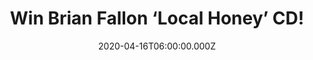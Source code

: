 ---
campaign-uuid: "c-f8c19569-1c59-4ddf-a456-675a584827d9"
type: "Competition"
category: "Music"
date: "2020-04-16T06:00:00.000Z"
end-date: "2020-05-16T23:59:00.000Z"
disable-form: false
is_promoted: false
has_entry_page: true
title: "Win Brian Fallon ‘Local Honey’ CD!"
competition-description: "<p>We are giving away the brand new album from the lead\
  \ singer of beloved heartland-punk band The Gaslight Anthem, Brian Fallon: ‘Local\
  \ Honey’. The album showcases Fallon's songwriting in small vignettes, from a loving\
  \ devotional for his daughter to a vengeful murder ballad.</p>\n<p>Enter below for\
  \ a chance to win.</p>\n"
hero-header: "Win Brian Fallon ‘Local Honey’ CD!"
terms-confirmation: "N/A"
banner-img: "https://assets.expresslyapp.com/asset-ff54ebc4-429c-4671-9e24-952b617de104.jpg"
logo-left-href: "aaa.nme.com"
logo-left-image: "https://assets.expresslyapp.com/asset-d4eb9db2-08cf-4a77-a9d7-ddb970247455.jpg"
logo-left-title: "NME AAA"
bg-image-hero: "https://assets.expresslyapp.com/asset-4fd6411c-30ff-40d8-820b-adaf687db226.gif"
bg-image-first: "https://assets.expresslyapp.com/asset-3cba7788-4045-4aa9-9c20-6f0b7ac66546.jpg"
section1-content: "<p>The lead singer of beloved heartland-punk band The Gaslight\
  \ Anthem, Brian Fallon steps away from that sound and into a stripped-down Americana\
  \ space on his third solo album, Local Honey.</p>\n<p>Produced by Grammy-award winning\
  \ producer Peter Katis (The National, Frightened Rabbit, Death Cab for Cutie), the\
  \ album showcases Fallon's songwriting in small vignettes, from a loving devotional\
  \ for his daughter to a vengeful murder ballad.</p>\n<p>Click below for a chance\
  \ to win now.</p>\n"
entry-title: "Win Brian Fallon ‘Local Honey’ CD!"
entry-content: "<p>Enter the draw to win Brian Fallon ‘Local Honey’ CD by completing\
  \ the form below before 23:59 on the 16th of May 2020.</p>\n"
has-winner: true
winner-title: "CONGRATULATIONS to Jamie P. who won Brian Fallon ‘Local Honey’ CD!"
winner-banner: "https://assets.expresslyapp.com/asset-e71fff4a-5dc0-40bf-aec2-6465cd8992f9.jpg"
prize-description: "Brian Fallon ‘Local Honey’ CD!"
special-conditions: "Multiple entries are allowed up to one every day.\r\n\r\nThis\
  \ competition is also available on: https://club.expressly.io/competitions/brian-fallon-local-honey"
country-restrictions:
- "GB"
---